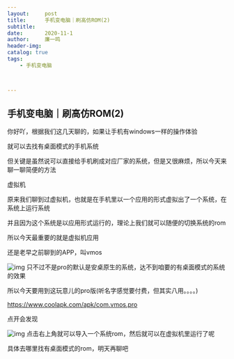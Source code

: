 ```yaml
---
layout:     post
title:      手机变电脑｜刷高仿ROM(2)
subtitle:   
date:       2020-11-1
author:     廉一鸣
header-img: 
catalog: true
tags:
    - 手机变电脑



---
```


## 手机变电脑｜刷高仿ROM(2)

你好吖，根据我们这几天聊的，如果让手机有windows一样的操作体验

就可以去找有桌面模式的手机系统

但关键是虽然说可以直接给手机刷成对应厂家的系统，但是又很麻烦，所以今天来聊一聊简便的方法

虚拟机

原来我们聊到过虚拟机，也就是在手机里以一个应用的形式虚拟出了一个系统，在系统上运行系统

并且因为这个系统是以应用形式运行的，理论上我们就可以随便的切换系统的rom

所以今天最重要的就是虚拟机应用

还是老早之前聊到的APP，叫vmos

![img](https://mmbiz.qpic.cn/mmbiz_jpg/tMsLbdfwxoMvlXcIKfvDgIZr097j6AIiaNdfOEqGlRpU97AAYJCfjSHP9BNIyd6oLfNibyIITxzt3k0WdhaB8A5g/640?wx_fmt=jpeg&tp=webp&wxfrom=5&wx_lazy=1&wx_co=1)
只不过不是pro的默认是安桌原生的系统，达不到咱要的有桌面模式的系统的效果

所以今天要用到这玩意儿的pro版(听名字感觉要付费，但其实八用。。。。)

https://www.coolapk.com/apk/com.vmos.pro

点开会发现

![img](https://mmbiz.qpic.cn/mmbiz_jpg/tMsLbdfwxoMvlXcIKfvDgIZr097j6AIiaLPc2icpo5ZJHlBUZhN8aQqkicUdqpm8s1boibLjhVfzib9kXIMRlFVDN1Q/640?wx_fmt=jpeg&tp=webp&wxfrom=5&wx_lazy=1&wx_co=1)
点击右上角就可以导入一个系统rom，然后就可以在虚拟机里运行了呢

具体去哪里找有桌面模式的rom，明天再聊吧

